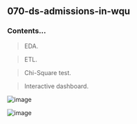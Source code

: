 ## 070-ds-admissions-in-wqu

### Contents...
> EDA.

> ETL.

> Chi-Square test.

> Interactive dashboard.


![image](https://user-images.githubusercontent.com/99328720/189812167-668064f1-7ee3-4a5c-9ae7-638101e5e9f9.png)



![image](https://user-images.githubusercontent.com/99328720/189812222-a33a9bee-42cf-481e-a3d1-047cb69859e8.png)
